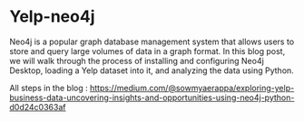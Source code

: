 # Yelp-neo4j
Neo4j is a popular graph database management system that allows users to store and query large volumes of data in a graph format. In this blog post, we will walk through the process of installing and configuring Neo4j Desktop, loading a Yelp dataset into it, and analyzing the data using Python.

All steps in the blog : https://medium.com/@sowmyaerappa/exploring-yelp-business-data-uncovering-insights-and-opportunities-using-neo4j-python-d0d24c0363af

